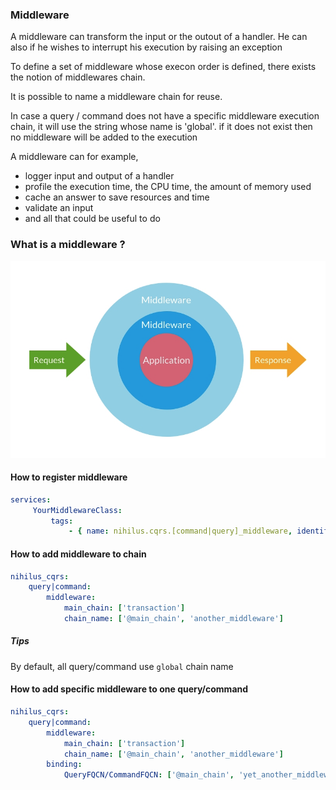 ### Middleware

A middleware can transform the input or the outout of a handler. He can also if he wishes to interrupt his execution by raising an exception

To define a set of middleware whose execon order is defined, there exists the notion of middlewares chain.

It is possible to name a middleware chain for reuse.

In case a query / command does not have a specific middleware execution chain, it will use the string whose name is 'global'. if it does not exist then no middleware will be added to the execution

A middleware can for example,
- logger input and output of a handler
- profile the execution time, the CPU time, the amount of memory used
- cache an answer to save resources and time
- validate an input
- and all that could be useful to do

### What is a middleware ?

![middleware](images/middleware.png)

#### How to register middleware

```yaml
services:
     YourMiddlewareClass:
         tags:
             - { name: nihilus.cqrs.[command|query]_middleware, identifier: short_name }
```

#### How to add middleware to chain

```yaml
nihilus_cqrs:
    query|command:
        middleware:
            main_chain: ['transaction']
            chain_name: ['@main_chain', 'another_middleware']
```

##### Tips

By default, all query/command use `global` chain name

#### How to add specific middleware to one query/command

```yaml
nihilus_cqrs:
    query|command:
        middleware:
            main_chain: ['transaction']
            chain_name: ['@main_chain', 'another_middleware']
        binding:
            QueryFQCN/CommandFQCN: ['@main_chain', 'yet_another_middleware']
```